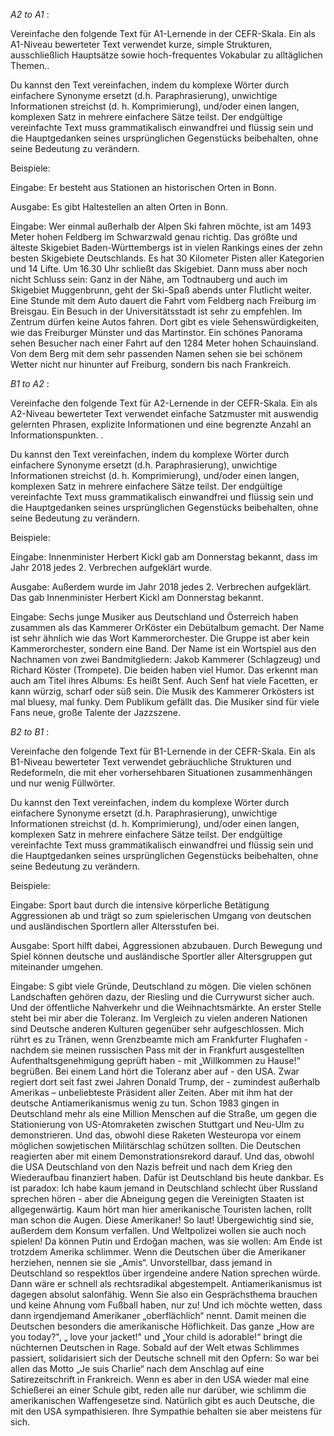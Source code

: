 </p> <i> A2 to A1 </i>:

</p> Vereinfache den folgende Text für A1-Lernende in der CEFR-Skala. Ein als A1-Niveau bewerteter Text verwendet kurze, simple Strukturen, ausschließlich Hauptsätze sowie hoch-frequentes Vokabular zu alltäglichen Themen.. 

Du kannst den Text vereinfachen, indem du komplexe Wörter durch einfachere Synonyme ersetzt (d.h. Paraphrasierung), unwichtige Informationen streichst (d. h. Komprimierung), und/oder einen langen, komplexen Satz in mehrere einfachere Sätze teilst. Der endgültige vereinfachte Text muss grammatikalisch einwandfrei und flüssig sein und die Hauptgedanken seines ursprünglichen Gegenstücks beibehalten, ohne seine Bedeutung zu verändern.

</p> Beispiele:

Eingabe: Er besteht aus Stationen an historischen Orten in Bonn.

Ausgabe: Es gibt Haltestellen an alten Orten in Bonn.

</p> Eingabe: Wer einmal außerhalb der Alpen Ski fahren möchte, ist am 1493 Meter hohen Feldberg im Schwarzwald genau richtig. Das größte und älteste Skigebiet Baden-Württembergs ist in vielen Rankings eines der zehn besten Skigebiete Deutschlands. Es hat 30 Kilometer Pisten aller Kategorien und 14 Lifte. Um 16.30 Uhr schließt das Skigebiet. Dann muss aber noch nicht Schluss sein: Ganz in der Nähe, am Todtnauberg und auch im Skigebiet Muggenbrunn, geht der Ski-Spaß abends unter Flutlicht weiter. 
Eine Stunde mit dem Auto dauert die Fahrt vom Feldberg nach Freiburg im Breisgau. Ein Besuch in der Universitätsstadt ist sehr zu empfehlen. Im Zentrum dürfen keine Autos fahren. Dort gibt es viele Sehenswürdigkeiten, wie das Freiburger Münster und das Martinstor. Ein schönes Panorama sehen Besucher nach einer Fahrt auf den 1284 Meter hohen Schauinsland. Von dem Berg mit dem sehr passenden Namen sehen sie bei schönem Wetter nicht nur hinunter auf Freiburg, sondern bis nach Frankreich.

</p> <i> B1 to A2 </i>:
</p> Vereinfache den folgende Text für A2-Lernende in der CEFR-Skala. Ein als A2-Niveau bewerteter Text verwendet einfache Satzmuster mit auswendig gelernten Phrasen, explizite Informationen und eine begrenzte Anzahl an Informationspunkten. . 

Du kannst den Text vereinfachen, indem du komplexe Wörter durch einfachere Synonyme ersetzt (d.h. Paraphrasierung), unwichtige Informationen streichst (d. h. Komprimierung), und/oder einen langen, komplexen Satz in mehrere einfachere Sätze teilst. Der endgültige vereinfachte Text muss grammatikalisch einwandfrei und flüssig sein und die Hauptgedanken seines ursprünglichen Gegenstücks beibehalten, ohne seine Bedeutung zu verändern.

</p> Beispiele:

Eingabe: Innenminister Herbert Kickl gab am Donnerstag bekannt, dass im Jahr 2018 jedes 2. Verbrechen aufgeklärt wurde.

Ausgabe: Außerdem wurde im Jahr 2018 jedes 2. Verbrechen aufgeklärt. Das gab Innenminister Herbert Kickl am Donnerstag bekannt. 

</p>Eingabe: Sechs junge Musiker aus Deutschland und Österreich haben zusammen als das Kammerer OrKöster ein Debütalbum gemacht. Der Name ist sehr ähnlich wie das Wort Kammerorchester. Die Gruppe ist aber kein Kammerorchester, sondern eine Band. Der Name ist ein Wortspiel aus den Nachnamen von zwei Bandmitgliedern: Jakob Kammerer (Schlagzeug) und Richard Köster (Trompete). Die beiden haben viel Humor. Das erkennt man auch am Titel ihres Albums: Es heißt Senf. Auch Senf hat viele Facetten, er kann würzig, scharf oder süß sein. Die Musik des Kammerer Orkösters ist mal bluesy, mal funky. Dem Publikum gefällt das. Die Musiker sind für viele Fans neue, große Talente der Jazzszene.

</p> <i> B2 to B1 </i>:
</p>Vereinfache den folgende Text für B1-Lernende in der CEFR-Skala. Ein als B1-Niveau bewerteter Text verwendet gebräuchliche Strukturen und Redeformeln, die mit eher vorhersehbaren Situationen zusammenhängen und nur wenig Füllwörter. 

Du kannst den Text vereinfachen, indem du komplexe Wörter durch einfachere Synonyme ersetzt (d.h. Paraphrasierung), unwichtige Informationen streichst (d. h. Komprimierung), und/oder einen langen, komplexen Satz in mehrere einfachere Sätze teilst. Der endgültige vereinfachte Text muss grammatikalisch einwandfrei und flüssig sein und die Hauptgedanken seines ursprünglichen Gegenstücks beibehalten, ohne seine Bedeutung zu verändern.

</p>Beispiele:

Eingabe: Sport baut durch die intensive körperliche Betätigung Aggressionen ab und trägt so zum spielerischen Umgang von deutschen und ausländischen Sportlern aller Altersstufen bei.

Ausgabe: Sport hilft dabei, Aggressionen abzubauen. Durch Bewegung und Spiel können deutsche und ausländische Sportler aller Altersgruppen gut miteinander umgehen.

</p> Eingabe: S gibt viele Gründe, Deutschland zu mögen. Die vielen schönen Landschaften gehören dazu, der Riesling und die Currywurst sicher auch. 
Und der öffentliche Nahverkehr und die Weihnachtsmärkte. An erster Stelle steht bei mir aber die Toleranz. Im Vergleich zu vielen anderen Nationen sind Deutsche anderen Kulturen gegenüber sehr aufgeschlossen. Mich rührt es zu Tränen, wenn Grenzbeamte mich am Frankfurter Flughafen - nachdem sie meinen russischen Pass mit der in Frankfurt ausgestellten Aufenthaltsgenehmigung geprüft haben - mit „Willkommen zu Hause!“ begrüßen. Bei einem Land hört die Toleranz aber auf - den USA. 
Zwar regiert dort seit fast zwei Jahren Donald Trump, der - zumindest außerhalb Amerikas – unbeliebteste Präsident aller Zeiten. Aber mit ihm hat der deutsche Antiamerikanismus wenig zu tun. 
Schon 1983 gingen in Deutschland mehr als eine Million Menschen auf die Straße, um gegen die Stationierung von US-Atomraketen zwischen Stuttgart und Neu-Ulm zu demonstrieren. Und das, obwohl diese Raketen Westeuropa vor einem möglichen sowjetischen Militärschlag schützen sollten. Die Deutschen reagierten aber mit einem Demonstrationsrekord darauf. Und das, obwohl die USA Deutschland von den Nazis befreit und nach dem Krieg den Wiederaufbau finanziert haben. Dafür ist Deutschland bis heute dankbar. 
Es ist paradox: Ich habe kaum jemand in Deutschland schlecht über Russland sprechen hören - aber die Abneigung gegen die Vereinigten Staaten ist allgegenwärtig. Kaum hört man hier amerikanische Touristen lachen, rollt man schon die Augen. Diese Amerikaner! So laut! 
Übergewichtig sind sie, außerdem dem Konsum verfallen. Und Weltpolizei wollen sie auch noch spielen! Da können Putin und Erdoğan machen, was sie wollen: 
Am Ende ist trotzdem Amerika schlimmer. Wenn die Deutschen über die Amerikaner herziehen, nennen sie sie „Amis“. 
Unvorstellbar, dass jemand in Deutschland so respektlos über irgendeine andere Nation sprechen würde. Dann wäre er schnell als rechtsradikal abgestempelt. 
Antiamerikanismus ist dagegen absolut salonfähig. 
Wenn Sie also ein Gesprächsthema brauchen und keine Ahnung vom Fußball haben, nur zu! Und ich möchte wetten, dass dann irgendjemand Amerikaner „oberflächlich“ nennt. Damit meinen die Deutschen besonders die amerikanische Höflichkeit. Das ganze „How are you today?", „ love your jacket!" und „Your child is adorable!“ bringt die nüchternen Deutschen in Rage. 
Sobald auf der Welt etwas Schlimmes passiert, solidarisiert sich der Deutsche schnell mit den Opfern: So war bei allen das Motto „Je suis Charlie“ nach dem Anschlag auf eine Satirezeitschrift in Frankreich. Wenn es aber in den USA wieder mal eine Schießerei an einer Schule gibt, reden alle nur darüber, wie schlimm die amerikanischen Waffengesetze sind. 
Natürlich gibt es auch Deutsche, die mit den USA sympathisieren. Ihre Sympathie behalten sie aber meistens für sich.
